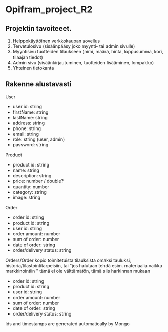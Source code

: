 # Opifram_project_R2

## Projektin tavoiteeet.

1. Helppokäyttöinen verkkokaupan sovellus
2. Tervetulosivu (sisäänpääsy joko myynti- tai admin sivulle)
3. Myyntisivu tuotteiden tilaukseen (nimi, määrä, hinta, loppusumma, kori, tilaajan tiedot)
4. Admin sivu (sisäänkirjautuminen, tuotteiden lisääminen, lompakko)
5. Yhteinen tietokanta


## Rakenne alustavasti

User

* user id: string
* firstName: string
* lastName: string
* address: string
* phone: string
* email: string
* role: string (user, admin)
* password: string


Product

* product id: string
* name: string
* description: string
* price: number / double?
* quantity: number
* category: string
* image: string


Order

* order id: string
* product id: string
* user id: string
* order amount: number
* sum of order: number
* date of order: string
* order/delivery status: string

Orders/Order kopio toimitetuista tilauksista omaksi tauluksi, historia/tilastointitarpeisiin, tai "jos halutaan tehdä esim. materiaalia vaikka markkinointiin " tämä ei ole välttämätön, tämä siis harkinnan mukaan

* order id: string
* product id: string
* user id: string
* order amount: number
* sum of order: number
* date of order: string
* order/delivery status: string

Ids and timestamps are generated automatically by Mongo
